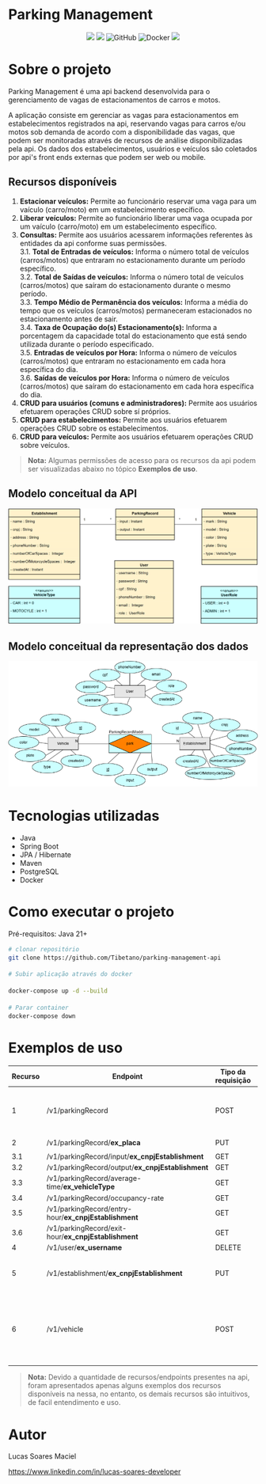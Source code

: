 # Parking Management 

<p align="center">
<a href="https://github.com/Tibetano/parking-management-api/blob/main/LICENSE" style="text-decoration: none; color: inherit;">  <img src="http://img.shields.io/static/v1?label=License&message=MIT&color=green&style=for-the-badge"/>  </a>
<a href="https://www.example.com" style="text-decoration: none; color: inherit;">  <img src="http://img.shields.io/badge/Java-21%2B-green?style=for-the-badge&logo=java"/>  </a>
<a href="https://www.example.com" style="text-decoration: none; color: inherit;">  <img alt="GitHub" src="https://img.shields.io/static/v1?label=GitHub&message=deploy&color=blue&style=for-the-badge&logo=github"/>  </a>
<a href="https://www.example.com" style="text-decoration: none; color: inherit;">  <img alt="Docker" src="https://img.shields.io/static/v1?label=Docker&message=container&color=blue&style=for-the-badge&logo=docker"/>  </a>
<a href="https://www.example.com" style="text-decoration: none; color: inherit;">  <img src="http://img.shields.io/static/v1?label=VERSAO&message=0.0.1&color=GREEN&style=for-the-badge"/>  </a>
</p>

# Sobre o projeto
Parking Management  é uma api backend desenvolvida para o gerenciamento de vagas de estacionamentos de carros e motos.

A aplicação consiste em gerenciar as vagas para estacionamentos em estabelecimentos registrados na api, reservando vagas para carros e/ou motos sob demanda de acordo com a disponibilidade das vagas, que podem ser monitoradas através de recursos de análise disponibilizadas pela api. Os dados dos estabelecimentos, usuários e veículos são coletados por api's front ends externas que podem ser web ou mobile.

## Recursos disponíveis

 1. **Estacionar veículos:** Permite ao funcionário reservar uma vaga para um vaículo (carro/moto) em um estabelecimento específico.
 2. **Liberar veículos:** Permite ao funcionário liberar uma vaga ocupada por um vaículo (carro/moto) em um estabelecimento específico.
 3. **Consultas:** Permite aos usuários acessarem informações referentes às entidades da api conforme suas permissões.  
 3.1. **Total de Entradas de veículos:** Informa o número total de veículos (carros/motos) que entraram no estacionamento durante um período específico.  
 3.2. **Total de Saídas de veículos:** Informa o número total de veículos (carros/motos) que saíram do estacionamento durante o mesmo período.  
 3.3. **Tempo Médio de Permanência dos veículos:** Informa a média do tempo que os veículos (carros/motos) permaneceram estacionados no estacionamento antes de sair.  
 3.4. **Taxa de Ocupação do(s) Estacionamento(s):** Informa a porcentagem da capacidade total do estacionamento que está sendo utilizada durante o período especificado.  
 3.5. **Entradas de veículos por Hora:** Informa o número de veículos (carros/motos) que entraram no estacionamento em cada hora específica do dia.  
 3.6. **Saídas de veículos por Hora:** Informa o número de veículos (carros/motos) que saíram do estacionamento em cada hora específica do dia.
 4. **CRUD para usuários (comuns e administradores):** Permite aos usuários efetuarem operações CRUD sobre sí próprios.
 5. **CRUD para estabelecimentos:** Permite aos usuários efetuarem operações CRUD sobre os estabelecimentos.
 6. **CRUD para veículos:** Permite aos usuários efetuarem operações CRUD sobre veículos.

> **Nota:** Algumas permissões de acesso para os recursos da api podem ser visualizadas abaixo no tópico **Exemplos de uso**. 

## Modelo conceitual da API
![Modelo Conceitual](https://raw.githubusercontent.com/Tibetano/assets/main/Diagrama-classes.png)

## Modelo conceitual da representação dos dados
![Modelo ERX](https://raw.githubusercontent.com/Tibetano/assets/main/DIagrama-MERX.png)

# Tecnologias utilizadas
- Java
- Spring Boot
- JPA / Hibernate
- Maven
- PostgreSQL
- Docker

# Como executar o projeto

Pré-requisitos: Java 21+

```bash
# clonar repositório
git clone https://github.com/Tibetano/parking-management-api

# Subir aplicação através do docker

docker-compose up -d --build

# Parar container
docker-compose down
```

# Exemplos de uso

<table>
	<thead>
		<tr>  
			<th>Recurso</th> 
			<th>Endpoint</th> 
			<th>Tipo da requisição</th>
			<th>Corpo da requisição</th>
			<th>Permissão</th>  
		</tr> 
	</thead>
	<tbody>
		<tr>  
			<td>1</td>  
			<td>/v1/parkingRecord</td>  
			<td>POST</td>
			<td><pre>{<br/>  "cnpj":"ex_cnpj",<br/>  "plate":"ex_plate"<br/>}</pre></td>  
			<td>admin</td>  
		</tr> 
		<tr>  
			<td>2</td>  
			<td>/v1/parkingRecord/<b>ex_placa</b></td>  
			<td>PUT</td>
			<td><pre></td>  
			<td>admin</td>  
		</tr> 
		<tr>  
			<td>3.1</td>
			<td>/v1/parkingRecord/input/<b>ex_cnpjEstablishment</b></td>
			<td>GET</td>
			<td></td>
			<td>admin</td>
		</tr> 
		<tr>  
			<td>3.2</td>  
			<td>/v1/parkingRecord/output/<b>ex_cnpjEstablishment</b></td>  
			<td>GET</td>
			<td></td>  
			<td>admin</td>  
		</tr> 
		<tr>  
			<td>3.3</td>  
			<td>/v1/parkingRecord/average-time/<b>ex_vehicleType</b></td>  
			<td>GET</td>
			<td></td>  
			<td>admin</td>  
		</tr> 
		<tr>  
			<td>3.4</td>  
			<td>/v1/parkingRecord/occupancy-rate</td>  
			<td>GET</td>
			<td></td>  
			<td>user</td>  
		</tr> 
		<tr>  
			<td>3.5</td>  
			<td>/v1/parkingRecord/entry-hour/<b>ex_cnpjEstablishment</b></td>  
			<td>GET</td>
			<td></td>  
			<td>admin</td>  
		</tr> 
		<tr>  
			<td>3.6</td>  
			<td>/v1/parkingRecord/exit-hour/<b>ex_cnpjEstablishment</b></td>  
			<td>GET</td>
			<td></td>  
			<td>admin</td>  
		</tr> 
		<tr>  
			<td>4</td>  
			<td>/v1/user/<b>ex_username</b></td>  
			<td>DELETE</td>
			<td></td>  
			<td>admin</td>  
		</tr> 
		<tr>  
			<td>5</td>  
			<td>/v1/establishment/<b>ex_cnpjEstablishment</b></td>  
			<td>PUT</td>
			<td><pre>{<br/>  "phoneNumber":"(38)3821-4250"<br/>}</pre></td>  
			<td>admin</td>  
		</tr> 
		<tr>  
			<td>6</td>  
			<td>/v1/vehicle</td>  
			<td>POST</td>
			<td><pre>{
    "mark":"HONDA",
    "model":"CG-125-FAN",
    "color":"BLACK",
    "plate":"HHZ-0121",
    "type":"MOTORCYCLE"
}</pre></td>  
			<td>admin</td>  
		</tr>  
	</tbody>  
</table>

> **Nota:** Devido a quantidade de recursos/endpoints presentes na api, foram apresentados apenas alguns exemplos dos recursos disponíveis na nessa, no entanto, os demais recursos são intuitivos, de facil entendimento e uso. 


# Autor

Lucas Soares Maciel

https://www.linkedin.com/in/lucas-soares-developer
